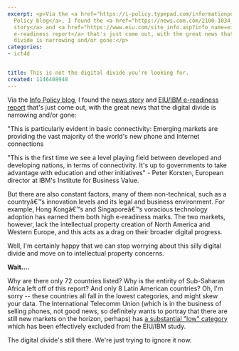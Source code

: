 ```yaml
---
excerpt: <p>Via the <a href="https://i-policy.typepad.com/informationpolicy/2006/04/worlds_digital_.html">Info
  Policy blog</a>, I found the <a href="https://news.com.com/2100-1034_3-6065240.html">news
  story</a> and <a href="https://www.eiu.com/site_info.asp?info_name=eiu_2006_e_readiness_rankings">EIU/IBM
  e-readiness report</a> that's just come out, with the great news that the digital
  divide is narrowing and/or gone:</p>
categories:
- ict4d


title: This is not the digital divide you're looking for.
created: 1146408948
---
```

<p>Via the <a href="https://i-policy.typepad.com/informationpolicy/2006/04/worlds_digital_.html">Info Policy blog</a>, I found the <a href="https://news.com.com/2100-1034_3-6065240.html">news story</a> and <a href="https://www.eiu.com/site_info.asp?info_name=eiu_2006_e_readiness_rankings">EIU/IBM e-readiness report</a> that's just come out, with the great news that the digital divide is narrowing and/or gone:</p>

"This is particularly evident in basic connectivity: Emerging markets are providing the vast majority of the world's new phone and Internet connections

"This is the first time we see a level playing field between developed and developing nations, in terms of connectivity. It's up to governments to take advantage with education and other initiatives" - Peter Korsten, European director at IBM's Institute for Business Value.

But there are also constant factors, many of them non-technical, such as a countryâ€™s innovation levels and its legal and business environment. For example, Hong Kongâ€™s and Singaporeâ€™s voracious technology adoption has earned them both high e-readiness marks. The two markets, however, lack the intellectual property creation of North America and Western Europe, and this acts as a drag on their broader digital progress.

<p>Well, I'm certainly happy that we can stop worrying about this silly digital divide and move on to intellectual property concerns.</p>

<p><b>Wait....</b></p>

<p>Why are there only 72 countries listed?  Why is the entirity of Sub-Saharan Africa left off of this report?  And only 8 Latin American countries?  Oh, I'm sorry -- these countries all fall in the lowest categories, and might skew your data.  The International Telecomm Union (which is in the business of selling phones, not good news, so definitely wants to portray that there are still new markets on the horizon, perhaps) has <a href="https://www.itu.int/ITU-D/ict/dai/low.html">a substantial "low" category</a> which has been effectively excluded from the EIU/IBM study.</p>

<p>The digital divide's still there.  We're just trying to ignore it now.<br />
</p>
